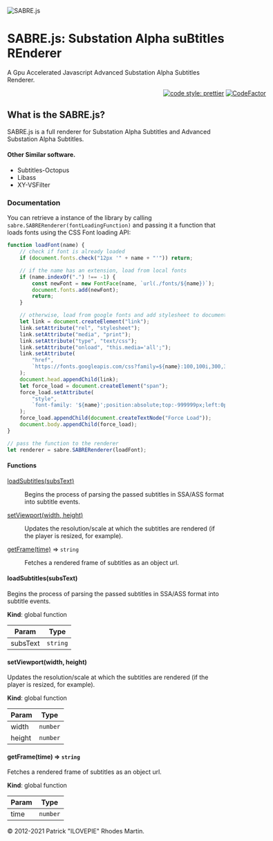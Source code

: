 ![SABRE.js](sabre.svg)
# SABRE.js: Substation Alpha suBtitles REnderer
A Gpu Accelerated Javascript Advanced Substation Alpha Subtitles Renderer. 

<span style="text-align:center; width:100vw;display:inline-block;">[![code style: prettier](https://img.shields.io/badge/code_style-prettier-ff69b4.svg?style=flat-square)](https://github.com/prettier/prettier) [![CodeFactor](https://www.codefactor.io/repository/github/sabre-js/sabre.js/badge)](https://www.codefactor.io/repository/github/sabre-js/sabre.js)</span>

## What is the SABRE.js?

SABRE.js is a full renderer for Substation Alpha Subtitles and Advanced Substation Alpha Subtitles.

#### Other Similar software.

- Subtitles-Octopus
- Libass
- XY-VSFilter

### Documentation


You can retrieve a instance of the library by calling `sabre.SABRERenderer(fontLoadingFunction)` and passing
it a function that loads fonts using the CSS Font loading API:
```js
function loadFont(name) {
    // check if font is already loaded
    if (document.fonts.check("12px '" + name + "'")) return;

    // if the name has an extension, load from local fonts
    if (name.indexOf(".") !== -1) {
        const newFont = new FontFace(name, `url(./fonts/${name})`);
        document.fonts.add(newFont);
        return;
    }

    // otherwise, load from google fonts and add stylesheet to document
    let link = document.createElement("link");
    link.setAttribute("rel", "stylesheet");
    link.setAttribute("media", "print");
    link.setAttribute("type", "text/css");
    link.setAttribute("onload", "this.media='all';");
    link.setAttribute(
        "href",
        `https://fonts.googleapis.com/css?family=${name}:100,100i,300,300i,400,400i,500,500i,700,700i,900,900i`
    );
    document.head.appendChild(link);
    let force_load = document.createElement("span");
    force_load.setAttribute(
        "style",
        `font-family: '${name}';position:absolute;top:-999999px;left:0px;`
    );
    force_load.appendChild(document.createTextNode("Force Load"));
    document.body.appendChild(force_load);
}

// pass the function to the renderer
let renderer = sabre.SABRERenderer(loadFont);
```
#### Functions

<dl>
<dt><a href="#loadSubtitles">loadSubtitles(subsText)</a></dt>
<dd><p>Begins the process of parsing the passed subtitles in SSA/ASS format into subtitle events.</p>
</dd>
<dt><a href="#setViewport">setViewport(width, height)</a></dt>
<dd><p>Updates the resolution/scale at which the subtitles are rendered (if the player is resized, for example).</p>
</dd>
<dt><a href="#getFrame">getFrame(time)</a> ⇒ <code>string</code></dt>
<dd><p>Fetches a rendered frame of subtitles as an object url.</p>
</dd>
</dl>

<a name="loadSubtitles"></a>

#### loadSubtitles(subsText)
Begins the process of parsing the passed subtitles in SSA/ASS format into subtitle events.

**Kind**: global function  

| Param | Type |
| --- | --- |
| subsText | <code>string</code> | 

<a name="setViewport"></a>

#### setViewport(width, height)
Updates the resolution/scale at which the subtitles are rendered (if the player is resized, for example).

**Kind**: global function  

| Param | Type |
| --- | --- |
| width | <code>number</code> | 
| height | <code>number</code> | 

<a name="getFrame"></a>

#### getFrame(time) ⇒ <code>string</code>
Fetches a rendered frame of subtitles as an object url.

**Kind**: global function  

| Param | Type |
| --- | --- |
| time | <code>number</code> | 


&copy; 2012-2021 Patrick "ILOVEPIE" Rhodes Martin.
